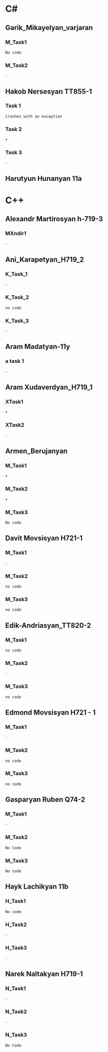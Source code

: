 # C#

## Garik_Mikayelyan_varjaran

### M_Task1
    No code

### M_Task2
    - 

## Hakob Nersesyan TT855-1

### Task 1
    Crashes with an exception

### Task 2
    +

### Task 3
    -

## Harutyun Hunanyan 11a

# C++

## Alexandr Martirosyan h-719-3

### MXndir1
    -

## Ani_Karapetyan_H719_2

### K_Task_1
	-
### K_Task_2
	no code
### K_Task_3
	-

## Aram Madatyan-11y

### a task 1
	-

## Aram Xudaverdyan_H719_1

### XTask1
	+
### XTask2
	-

## Armen_Berujanyan

### M_Task1
    +

### M_Task2
    +

### M_Task3
    No code

## Davit Movsisyan H721-1

### M_Task1
    -
### M_Task2
    no code     
### M_Task3
    no code

## Edik-Andriasyan_TT820-2

### M_Task1
    no code

### M_Task2
    -

### M_Task3
    no code

## Edmond Movsisyan H721 - 1

### M_Task1
    -

### M_Task2
    no code

### M_Task3
    no code

## Gasparyan Ruben Q74-2

### M_Task1
    -

### M_Task2
    No Code

### M_Task3
    No code

## Hayk Lachikyan 11b

### H_Task1
    No code

### H_Task2
    -
### H_Task3
    -   

## Narek Naltakyan H719-1

### N_Task1
    -

### N_Task2
    -

### N_Task3
    No Code